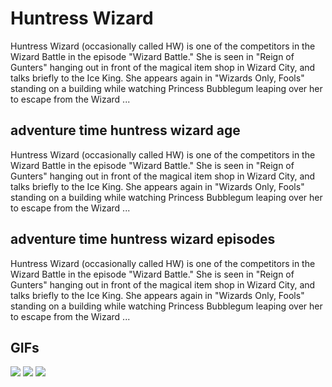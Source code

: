# **Huntress Wizard**

Huntress Wizard (occasionally called HW) is one of the competitors in the Wizard Battle in the episode "Wizard Battle." She is seen in "Reign of Gunters" hanging out in front of the magical item shop in Wizard City, and talks briefly to the Ice King. She appears again in "Wizards Only, Fools" standing on a building while watching Princess Bubblegum leaping over her to escape from the Wizard ...

## **adventure time huntress wizard age**

Huntress Wizard (occasionally called HW) is one of the competitors in the Wizard Battle in the episode "Wizard Battle." She is seen in "Reign of Gunters" hanging out in front of the magical item shop in Wizard City, and talks briefly to the Ice King. She appears again in "Wizards Only, Fools" standing on a building while watching Princess Bubblegum leaping over her to escape from the Wizard ...

## **adventure time huntress wizard episodes**

Huntress Wizard (occasionally called HW) is one of the competitors in the Wizard Battle in the episode "Wizard Battle." She is seen in "Reign of Gunters" hanging out in front of the magical item shop in Wizard City, and talks briefly to the Ice King. She appears again in "Wizards Only, Fools" standing on a building while watching Princess Bubblegum leaping over her to escape from the Wizard ...

## **GIFs**

![](https://media.tenor.com/4js53ycx57IAAAAC/huntress-wizard.gif)  ![](https://pa1.narvii.com/6608/235b16974782f47d3b6621cd03357663d95f3f7b_hq.gif)  ![](https://static.wikia.nocookie.net/adventuretimesuperfans/images/c/c4/Tumblr_mbusclY4eC1rwbikfo1_500.gif/revision/latest?cb=20121125042605)  